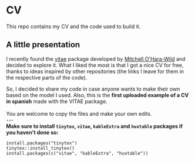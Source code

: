# CV
This repo contains my CV and the code used to build it.

## A little presentation
I recently found the [vitae](https://github.com/mitchelloharawild/vitae) package developed by [Mitchell O'Hara-Wild](https://github.com/mitchelloharawild) and decided to explore it.
What I liked the most is that I got a nice CV for free, thanks to ideas inspired by other repositories (the links I leave for them in the respective parts of the code). <br>

So, I decided to share my code in case anyone wants to make their own based on the model I used. Also, this is the **first uploaded example of a CV in spanish** made with the VITAE package.<br>
<br>
You are welcome to copy the files and make your own edits.
<br>
--- <br>
**Make sure to install <code>tinytex</code>, <code>vitae</code>, <code>kableExtra</code> and <code>huxtable</code> packages if you haven't done so:**
                                                                                                              
``` 
install.packages("tinytex")
tinytex::install_tinytex()
install.packages(c("vitae", "kableExtra", "huxtable"))
```
                                                                                                            
